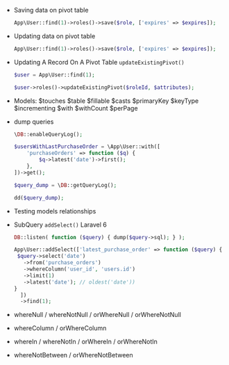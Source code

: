 
* Saving data on pivot table
    ```php
    App\User::find(1)->roles()->save($role, ['expires' => $expires]);
    ```

* Updating data on pivot table 

    ```php
    App\User::find(1)->roles()->save($role, ['expires' => $expires]);
    ```

* Updating A Record On A Pivot Table `updateExistingPivot()`
    ```php
    $user = App\User::find(1);
    
    $user->roles()->updateExistingPivot($roleId, $attributes);
    ```

* Models:
    $touches
    $table
    $fillable
    $casts
    $primaryKey
    $keyType
    $incrementing
    $with
    $withCount
    $perPage

* dump queries
    ```php
    \DB::enableQueryLog();
    
    $usersWithLastPurchaseOrder = \App\User::with([
        'purchaseOrders' => function ($q) {
            $q->latest('date')->first();
        },
    ])->get();
    
    $query_dump = \DB::getQueryLog();
    
    dd($query_dump);
    ```


* Testing models relationships
    
* SubQuery `addSelect()` Laravel 6
    ```php
    DB::listen( function ($query) { dump($query->sql); } );
    
    App\User::addSelect(['latest_purchase_order' => function ($query) {
     $query->select('date')
       ->from('purchase_orders')
       ->whereColumn('user_id', 'users.id')
       ->limit(1)
       ->latest('date'); // oldest('date'))
    } 
      ])
      ->find(1);
    ```

* whereNull / whereNotNull / orWhereNull / orWhereNotNull
* whereColumn / orWhereColumn
* whereIn / whereNotIn / orWhereIn / orWhereNotIn
* whereNotBetween / orWhereNotBetween
  
  

